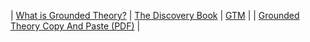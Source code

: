 ---
---

| [What is Grounded Theory?](GTM/gtm-027.md) | [The Discovery Book](GTM/gtm-100.md) | [GTM](GTM/)    |
| [Grounded Theory Copy And Paste (PDF)](LaTeX/Copy-And-Paste.pdf) |


